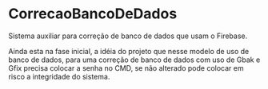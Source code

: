 # CorrecaoBancoDeDados

Sistema auxiliar para correção de banco de dados que usam o Firebase.

Ainda esta na fase inicial, a idéia do projeto que nesse modelo de uso de banco de dados, para uma correção de banco de dados com uso de Gbak e Gfix precisa colocar a senha
no CMD, se não alterado pode colocar em risco a integridade do sistema.

